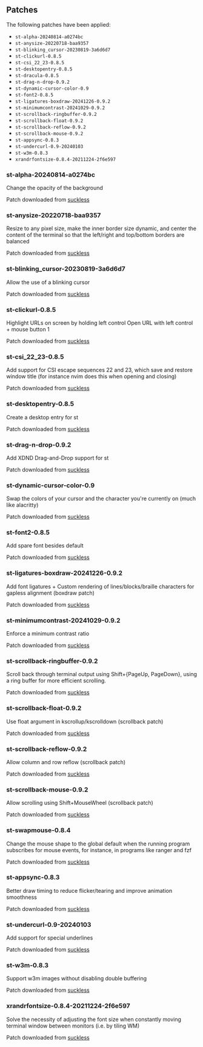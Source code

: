 ## Patches

The following patches have been applied:
- `st-alpha-20240814-a0274bc`
- `st-anysize-20220718-baa9357`
- `st-blinking_cursor-20230819-3a6d6d7`
- `st-clickurl-0.8.5`
- `st-csi_22_23-0.8.5`
- `st-desktopentry-0.8.5`
- `st-dracula-0.8.5`
- `st-drag-n-drop-0.9.2`
- `st-dynamic-cursor-color-0.9`
- `st-font2-0.8.5`
- `st-ligatures-boxdraw-20241226-0.9.2`
- `st-minimumcontrast-20241029-0.9.2`
- `st-scrollback-ringbuffer-0.9.2`
- `st-scrollback-float-0.9.2`
- `st-scrollback-reflow-0.9.2`
- `st-scrollback-mouse-0.9.2`
- `st-appsync-0.8.3`
- `st-undercurl-0.9-20240103`
- `st-w3m-0.8.3`
- `xrandrfontsize-0.8.4-20211224-2f6e597`

### st-alpha-20240814-a0274bc
Change the opacity of the background

Patch downloaded from [suckless]

### st-anysize-20220718-baa9357
Resize to any pixel size, make the inner border size dynamic, and center the content of the terminal so that the left/right and top/bottom borders are balanced

Patch downloaded from [suckless]

### st-blinking_cursor-20230819-3a6d6d7
Allow the use of a blinking cursor

Patch downloaded from [suckless]


### st-clickurl-0.8.5
Highlight URLs on screen by holding left control Open URL with left control + mouse button 1

Patch downloaded from [suckless]

### st-csi_22_23-0.8.5
Add support for CSI escape sequences 22 and 23, which save and restore window title (for instance nvim does this when opening and closing)

Patch downloaded from [suckless]

### st-desktopentry-0.8.5
Create a desktop entry for st

Patch downloaded from [suckless]

### st-drag-n-drop-0.9.2
Add XDND Drag-and-Drop support for st

Patch downloaded from [suckless]

### st-dynamic-cursor-color-0.9
Swap the colors of your cursor and the character you're currently on (much like alacritty)

Patch downloaded from [suckless]

### st-font2-0.8.5
Add spare font besides default

Patch downloaded from [suckless]

### st-ligatures-boxdraw-20241226-0.9.2
Add font ligatures + Custom rendering of lines/blocks/braille characters for gapless alignment (boxdraw patch)

Patch downloaded from [suckless]

### st-minimumcontrast-20241029-0.9.2
Enforce a minimum contrast ratio

Patch downloaded from [suckless]

### st-scrollback-ringbuffer-0.9.2
Scroll back through terminal output using Shift+{PageUp, PageDown}, using a ring buffer for more efficient scrolling.

Patch downloaded from [suckless]

### st-scrollback-float-0.9.2
Use float argument in kscrollup/kscrolldown (scrollback patch)

Patch downloaded from [suckless]

### st-scrollback-reflow-0.9.2
Allow column and row reflow (scrollback patch)

Patch downloaded from [suckless]

### st-scrollback-mouse-0.9.2
Allow scrolling using Shift+MouseWheel (scrollback patch)

Patch downloaded from [suckless]

### st-swapmouse-0.8.4
Change the mouse shape to the global default when the running program subscribes for mouse events, for instance, in programs like ranger and fzf

Patch downloaded from [suckless]

### st-appsync-0.8.3
Better draw timing to reduce flicker/tearing and improve animation smoothness

Patch downloaded from [suckless]

### st-undercurl-0.9-20240103
Add support for special underlines

Patch downloaded from [suckless]

### st-w3m-0.8.3
Support w3m images without disabling double buffering

Patch downloaded from [suckless]

### xrandrfontsize-0.8.4-20211224-2f6e597
Solve the necessity of adjusting the font size when constantly moving terminal window between monitors (i.e. by tiling WM)

Patch downloaded from [suckless]

[suckless]: https://dwm.suckless.org/patches
